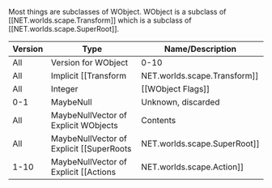 Most things are subclasses of WObject. WObject is a subclass of [[NET.worlds.scape.Transform]] which is a subclass of [[NET.worlds.scape.SuperRoot]].

| Version | Type | Name/Description |
| --- | --- | --- |
| All | Version for WObject | 0-10 |
| All | Implicit [[Transform|NET.worlds.scape.Transform]] | Transform |
| All | Integer | [[WObject Flags]] |
| 0-1 | MaybeNull | Unknown, discarded |
| All | MaybeNullVector of Explicit WObjects | Contents |
| All | MaybeNullVector of Explicit [[SuperRoots|NET.worlds.scape.SuperRoot]] | Handlers |
| 1-10 | MaybeNullVector of Explicit [[Actions|NET.worlds.scape.Action]] | Actions |
